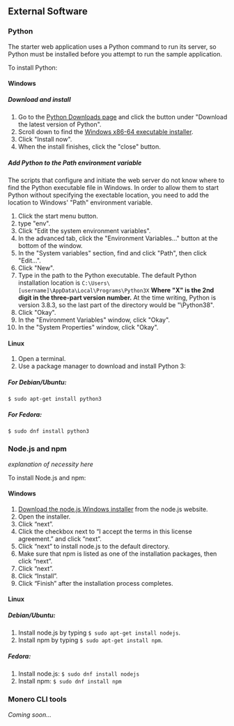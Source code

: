 ## External Software

### Python
The starter web application uses a Python command to run its server, so Python must be installed before you attempt to run the sample application.

To install Python:
#### Windows
##### Download and install
1. Go to the [Python Downloads page](https://www.python.org/downloads/) and click the button under "Download the latest version of Python".
2. Scroll down to find the [Windows x86-64 executable installer](https://www.python.org/ftp/python/3.8.3/python-3.8.3-amd64.exe).
3. Click "Install now".
4. When the install finishes, click the "close" button.

##### Add Python to the Path environment variable
The scripts that configure and initiate the web server do not know where to find the Python executable file in Windows. In order to allow them to start Python without specifying the exectable location, you need to add the location to Windows' "Path" environment variable.
1. Click the start menu button.
2. type "env".
3. Click "Edit the system environment variables".
4. In the advanced tab, click the "Environment Variables..." button at the bottom of the window.
5. In the "System variables" section, find and click "Path", then click "Edit...".
6. Click "New".
7. Type in the path to the Python executable. The default Python installation location is `C:\Users\[username]\AppData\Local\Programs\Python3X` **Where "X" is the 2nd digit in the three-part version number.** At the time writing, Python is version 3.8.3, so the last part of the directory would be "\Python38".
8. Click "Okay".
9. In the "Environment Variables" window, click "Okay".
10. In the "System Properties" window, click "Okay".

#### Linux
1. Open a terminal.
2. Use a package manager to download and install Python 3:
##### For Debian/Ubuntu:
  `$ sudo apt-get install python3`
##### For Fedora:
  `$ sudo dnf install python3`

### Node.js and npm
_explanation of necessity here_

To install Node.js and npm:
#### Windows
1. [Download the node.js Windows installer](https://nodejs.org/en/download/) from the node.js website.
2. Open the installer.
3. Click “next”.
4. Click the checkbox next to “I accept the terms in this license agreement.” and click “next”.
5. Click “next” to install node.js to the default directory.
6. Make sure that npm is listed as one of the installation packages, then click “next”.
7. Click “next”.
8. Click “Install”.
9. Click “Finish” after the installation process completes.

#### Linux
  ##### Debian/Ubuntu:
  1. Install node.js by typing `$ sudo apt-get install nodejs`.
  2. Install npm by typing `$ sudo apt-get install npm`.

  ##### Fedora:
  1. Install node.js:
    `$ sudo dnf install nodejs`
  2. Install npm:
    `$ sudo dnf install npm`
    
 ### Monero CLI tools
 _Coming soon..._
